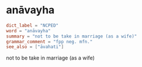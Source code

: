 # anāvayha

``` toml
dict_label = "NCPED"
word = "anāvayha"
summary = "not to be take in marriage (as a wife)"
grammar_comment = "fpp neg. mfn."
see_also = ["āvahati"]
```

not to be take in marriage (as a wife)

